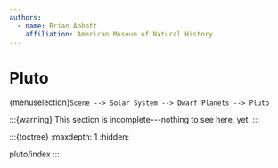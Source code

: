 ```yaml
---
authors:
  - name: Brian Abbott
    affiliation: American Museum of Natural History
---
```



# Pluto

{menuselection}`Scene --> Solar System --> Dwarf Planets --> Pluto`


:::{warning}
This section is incomplete---nothing to see here, yet.
:::




:::{toctree}
:maxdepth: 1
:hidden:

pluto/index
:::